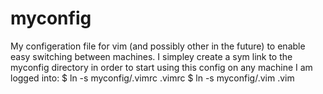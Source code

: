 myconfig
========

My configeration file for vim (and possibly other in the future) to 
enable easy switching between machines. I simpley create a sym link
to the myconfig directory in order to start using this config on any 
machine I am logged into:
  $ ln -s myconfig/.vimrc .vimrc
  $ ln -s myconfig/.vim .vim

